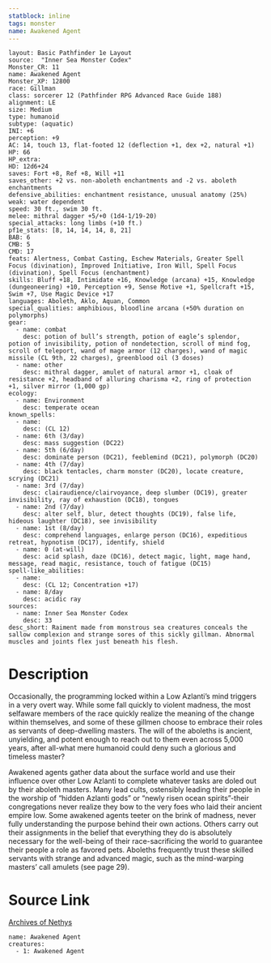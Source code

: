 ```yaml
---
statblock: inline
tags: monster
name: Awakened Agent
---
```

```statblock
layout: Basic Pathfinder 1e Layout
source:  "Inner Sea Monster Codex"
Monster_CR: 11
name: Awakened Agent
Monster_XP: 12800
race: Gillman
class: sorcerer 12 (Pathfinder RPG Advanced Race Guide 188)
alignment: LE
size: Medium
type: humanoid
subtype: (aquatic)
INI: +6
perception: +9
AC: 14, touch 13, flat-footed 12 (deflection +1, dex +2, natural +1)
HP: 66
HP_extra: 
HD: 12d6+24
saves: Fort +8, Ref +8, Will +11
saves_other: +2 vs. non-aboleth enchantments and -2 vs. aboleth enchantments
defensive_abilities: enchantment resistance, unusual anatomy (25%)
weak: water dependent
speed: 30 ft., swim 30 ft.
melee: mithral dagger +5/+0 (1d4-1/19-20)
special_attacks: long limbs (+10 ft.)
pf1e_stats: [8, 14, 14, 14, 8, 21]
BAB: 6
CMB: 5
CMD: 17
feats: Alertness, Combat Casting, Eschew Materials, Greater Spell Focus (divination), Improved Initiative, Iron Will, Spell Focus (divination), Spell Focus (enchantment)
skills: Bluff +18, Intimidate +16, Knowledge (arcana) +15, Knowledge (dungeoneering) +10, Perception +9, Sense Motive +1, Spellcraft +15, Swim +7, Use Magic Device +17
languages: Aboleth, Aklo, Aquan, Common
special_qualities: amphibious, bloodline arcana (+50% duration on polymorphs)
gear:
  - name: combat
    desc: potion of bull’s strength, potion of eagle’s splendor, potion of invisibility, potion of nondetection, scroll of mind fog, scroll of teleport, wand of mage armor (12 charges), wand of magic missile (CL 9th, 22 charges), greenblood oil (3 doses)
  - name: other
    desc: mithral dagger, amulet of natural armor +1, cloak of resistance +2, headband of alluring charisma +2, ring of protection +1, silver mirror (1,000 gp)
ecology:
  - name: Environment
    desc: temperate ocean
known_spells:
  - name:
    desc: (CL 12)
  - name: 6th (3/day)
    desc: mass suggestion (DC22)
  - name: 5th (6/day)
    desc: dominate person (DC21), feeblemind (DC21), polymorph (DC20)
  - name: 4th (7/day)
    desc: black tentacles, charm monster (DC20), locate creature, scrying (DC21)
  - name: 3rd (7/day)
    desc: clairaudience/clairvoyance, deep slumber (DC19), greater invisibility, ray of exhaustion (DC18), tongues
  - name: 2nd (7/day)
    desc: alter self, blur, detect thoughts (DC19), false life, hideous laughter (DC18), see invisibility
  - name: 1st (8/day)
    desc: comprehend languages, enlarge person (DC16), expeditious retreat, hypnotism (DC17), identify, shield
  - name: 0 (at-will)
    desc: acid splash, daze (DC16), detect magic, light, mage hand, message, read magic, resistance, touch of fatigue (DC15)
spell-like_abilities:
  - name:
    desc: (CL 12; Concentration +17)
  - name: 8/day
    desc: acidic ray
sources:
  - name: Inner Sea Monster Codex
    desc: 33
desc_short: Raiment made from monstrous sea creatures conceals the sallow complexion and strange sores of this sickly gillman. Abnormal muscles and joints flex just beneath his flesh.
```
# Description
Occasionally, the programming locked within a Low Azlanti’s mind triggers in a very overt way. While some fall quickly to violent madness, the most selfaware members of the race quickly realize the meaning of the change within themselves, and some of these gillmen choose to embrace their roles as servants of deep-dwelling masters. The will of the aboleths is ancient, unyielding, and potent enough to reach out to them even across 5,000 years, after all-what mere humanoid could deny such a glorious and timeless master?

Awakened agents gather data about the surface world and use their influence over other Low Azlanti to complete whatever tasks are doled out by their aboleth masters. Many lead cults, ostensibly leading their people in the worship of “hidden Azlanti gods” or “newly risen ocean spirits”-their congregations never realize they bow to the very foes who laid their ancient empire low. Some awakened agents teeter on the brink of madness, never fully understanding the purpose behind their own actions. Others carry out their assignments in the belief that everything they do is absolutely necessary for the well-being of their race-sacrificing the world to guarantee their people a role as favored pets. Aboleths frequently trust these skilled servants with strange and advanced magic, such as the mind-warping masters’ call amulets (see page 29).
# Source Link
[Archives of Nethys](https://aonprd.com/MonsterDisplay.aspx?ItemName=Awakened%20Agent)
```encounter-table
name: Awakened Agent
creatures:
  - 1: Awakened Agent
```
